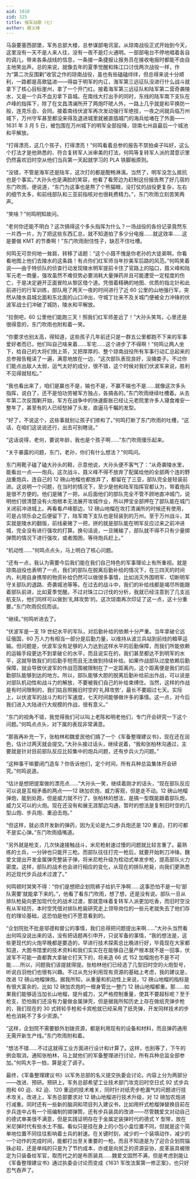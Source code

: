 ```yaml
---
aid: 1010
zid: 325
title: 强军战歌（七）
author: 聂义峰
---
```


马袅要塞西部堡，军务总部大楼，总参谋部电讯室。从琼南战役正式开始到今天，这里没有一天不是人来人往，没有一夜不是灯火通明。一部部电台不停地唱着各自的调儿，带来各条战线的信息，一条接一条捷报让报务员在接收电报时都能不由自主地笑出声。总的来说，就像去年的夏季觉醒和珠江口讨伐两次战役一样，作为“第二次反围剿”收官之作的琼南战役，虽也有些磕磕绊绊，但总得来说十分顺利，一路都是高歌猛进——得益于明军的内讧，海军第三远征队没进行什么战斗就拿下了核心目标崖州，拿了一个开门红。接着海军第三远征队和陆军第二营奇袭陵水，又是一个兵不血刃拿下县城。在南线大打出手的同时，东线的陆军南下支队在卢峰的指挥下，除了在文昌清澜所开了两炮吓唬人外，一路上几乎就是和平换防一般，连克乐会、会同。接着南线伏波军再次发动强行军绝技，一夜之间就兵临万州城下，万州守军甚至都没来得及退进城里就被直插城门的海兵给堵在了外面——1631 年 3 月 5 日，被包围在万州城下的明军全部投降，琼南七州县最后一个城池和平解放。

“打得漂亮，这几个孩子，打得漂亮！”何鸣看着总参的报告不禁拍桌子叫好，这么个打法才是他熟悉的、符合复转军人派审美的打法，何鸣等复转军人派的潜意识里仍然喜欢旧时空从他们当兵第一天起就学习的 PLA 铁脚板原则。

“没错，不管是海军还是陆军，这次打的都是酣畅淋漓。当然了，明军没怎么抵抗也是个事实。”大孙头也是满脸的笑容，他看了看旁边为赶制这份报告熬了好几宿的东门吹雨，便说道，“东门为这事也是熬了个熊猫眼，没打仗的战役更复杂，左右的细节太多，和前线部队和三亚前指核对也很耗费精力。”，东门吹雨立刻苦笑两声。

“笑啥？”何鸣明知故问。

“老何你还能不明白？这次搞得这个多头指挥为什么？一场战役的各份记录竟然东一片西一片，为了把这些东西汇总，就不知道拍了多少分电报……就这效率……这是要做 KMT 的节奏啊！”东门吹雨耐住性子，缺忍不住吐槽。

何鸣无可奈何地一耸肩，转移了话题：“这个小聂不愧是你老孙的大徒弟啊，你看看地图上他们去陵水的这条路！有点你们红军师当年抄美军后路的风范。”何鸣笑着说——由于特侦队的侦查行动发现陵水明军提前卡住了官路上的隘口，聂义峰和陆军元老一商量，强攻虽然不难但势必要消耗大量弹药并且可能遭受一定程度的伤亡，于是决定避开正面冒险从黎区借个道。凭借着精确的地图、优质的指北针和此前进行的行军训练，部队用了两天一夜的时间进行了近 60 公里的山地强行军，突然从陵水县城北面和东北面的山口冲出，守城丁壮来不及关城门便被全力冲锋的伏波军战士们冲破了城防，陵水和平解放。

“拉倒吧，60 公里他们能跑三天！照我们红军师差远了！”大孙头笑骂，心里还是很得意的，东门吹雨也附和着一笑。

“你要求也别太高，得知道，这些孩子几年前还只是一群五公里都跑不下来的军事爱好者而已，他们叫自己啥来着……军宅……这个进步了不得啊！”何鸣让两人坐下，给自己的大将们倒上茶，又把厚厚的、整个琼南战役所有军事行动汇总起来的总参报告粗读了一遍，满意地放在一边，“这次部队表现良好，没捅娄子。不过你们能点出敌人太弱，运气太好的成分，很不错，这个时候对我们伏波军来说，胜利不见得就轻松。”

“我也看出来了，咱们是赢也不是，输也不是，不赢不输也不是……就像这次多头指挥，说白了，还不是怕功劳被军方独占，各搞各的。”东门吹雨继续吐槽着。从去年第二次反围剿开始，军方在战争中的快速膨胀已经让元老院里许多人寝食难安一整年了，甚至有的人已经愁掉了头发，直逼马千瞩的发型。

“好了，不说这个，这些事就别让孩子们掺和了。”何鸣打断了东门吹雨的吐槽，“这话，在咱们这说说还行，出去可别瞎说。”

“这话说得，老何，要说年龄，我也是个孩子啊……”东门吹雨傻乐起来。

“关于暴露的问题，东门，老孙，你们有什么想法？”何鸣问。

东门用靴子磕了磕大孙头的鞋，示意他说，大孙头便不客气了：“从奇袭陵水里，能看出一点——炮兵。这次战斗，聂义峰不得不放弃了配属给他的全部两个连的野战重炮兵，连自己的 12 磅山地榴也都放弃了，都留在了三亚，部队完全是轻装前进。这说明一个问题，在当时的情况下，至少是他和陆军指挥官都认为，带着炮兵是很不方便的。他们是赌了一把，从后面他们的部队完全不管不顾地直冲城门，说明他们很清楚没有火炮根本无法展开攻城作业，所以押宝全部押在了部队能在城门关闭前冲进城上。再看看卢峰那边，12 磅山地榴在攻打清澜所的时候还有使用，可是占领乐会之后便留下了，陆军南下支队也是轻装到的万州。至于万州战斗，其实就是陵水的翻版，前线豪赌了一把，拼的就是部队能在明军反应过来之前冲进城，完全没有进行强攻的打算。换句话说，一旦赌输了，部队就不得不只有少量掷弹筒的情况下进行强攻，或者围困，等待炮兵赶上。”

“机动性……”何鸣点点头，马上明白了核心问题。

“还有一点，我认为需要今后我们能在我们自己特色的军事理论上有所重视。就是琼南战役也表明了一点，我们的部队在脱离后勤补给的情况下，在三四天的时间内，利用自身携带的物资补给仍然可以做很多事情，比如消灭外围明军、切断明军守关部队的退路、奇袭城池等等。在过去的战斗中，我们的补给线都是竭尽所能跟着部队前进，比如夏季觉醒。不过对珠江口讨伐的分析，我就已经注意到了几支巡航支队，他们同样可以做到‘礼拜攻势’的。这次琼南再次印证了这一点，这十分重要。”东门吹雨侃侃而谈。

“继续。”何鸣听进去了。

“伏波军是一支 19 世纪水平的军队，对后勤补给的依赖十分严重。当年拿破仑远征俄国，60 万人力有相当一部分是后勤力量，以维持从波兰兵站到前线的粮草运输。但问题是，伏波军没有足够的人力达到这样水平的后勤保障，而我们所能依赖的运输手段更达不到拿破仑的水平，而且说实在的，我们甚至都达不到明军的水平，这就导致我们的后勤手短而且无法做到持续补给。如果作战部队过度依赖后勤保障，就会导致伏波军的作战范围被限制在了一定距离内，这个距离便是我们的后勤部队能够到达的地方。所以，部队能够大胆的脱离后勤补给前出作战，可以说是对部队机动性和战斗力的解放，不要被我们自己的补给束缚住。当然，这样的作战是有时间限制的，我们姑且照搬旧时空的‘礼拜攻势’，最长不要超过七天。实际上，以伏波军的战斗力和行军速度，七天时间能够做许多的事情。这一点，对今后我们进入大陆进行大规模的作战，很有意义。”

“东门的视角不错，我觉得我们可以叫上老陈和明老他们，专门开会研究一下这个问题。”何鸣点点头，对下属的表现非常满意。

“那我再补充一下，张柏林和魏爱民他们搞了一个《军备整理建议书》，现在还在润色，估计过两天就会提交。”大孙头接过话头，继续说着，“我和张柏林沟通过，主要就是针对目前部队反应比较集中的炮兵问题，还有步兵火力问题。”

“这种事干嘛要闭门造车？你告诉他们，定个时间，所有兵种总监集体开会研究。”何鸣说道。

“估计是想把提案做的漂亮点……”大孙头一笑，继续着刚才的话头，“现在部队反应可以说是互相矛盾的两点——12 磅加农炮，威力客观，但是走不动。12 磅山地榴弹炮，能到处跑，但是威力就不行了。张柏林的想法，是搞一型既能跟着部队炮，威力又可以的火炮。现在还没有和展无涯那边沟通，暂时的想法是复制旧时空的几型山炮、步兵炮、重迫击炮。”

“但这样，就必须开发新的弹药，因为无论是九二步兵炮还是 120 重迫，打的可都不是实心弹。”东门吹雨插嘴道。

“另外就是枪支，几次快速接触战斗，米尼枪射速过慢的问题就比较言重了。最熟练的士兵，一分钟也只能开三枪。而部队往往打完一枪后，就要开始刺刀冲锋。魏爱文提出开发金属弹壳整装子弹，将米尼枪升级为栓动式单发步枪，提高部队火力密度。这样，部队的战术也会进行相应的变化，从现在的排队枪毙，向我们更熟悉的近现代步兵战术过渡了。”

何鸣顿时哭笑不得：“你们是想把企划院裤子给扒干净啊……这事恐怕不是一句‘部队需要’就能拿下来的。”，他看了看东门吹雨，想了想，还是没有说。部队一旦从排队枪毙向更加现代化的战术过渡，那就意味着复转军人派更加吃香，而旧时空没有从军经历，本时空凭借对排队枪毙研究走上领导岗位的一些元老就失去了他们存在的理论基础，这恐怕是他们不愿意看到的。

“企划院批不批是邬德和督公的事情，我们总得把问题提出来啊……”大孙头当然看出何鸣没说出来的话，没有把话题再引申开，只说军备的事情，“我的想法是，这些更现代的火炮早晚都是要造的，早进行技术探索总比晚进行好，毕竟现在大家都知道，大图书馆里的技术资料和我们实实在在能够自己量产根本就不是一回事，伏波军不可能一直都靠大拿破仑打天下的，将来造 66 式 152 加榴炮也不是不可能……所以，问题我们该提就得提。张柏林他们已经选了几型旧时空的火炮型号，听说白羽他们也很有兴趣。不过从充分利用现有资源的基础上考虑，我的建议是，改进 12 磅山地榴弹炮。据我所知，从重量和机动性上来说，12 磅山地榴的指标是有很大富余的，比如 12 磅加农炮的一根身管比一整门 12 磅山地榴都重。那……如果我们能够适当加长山地榴，提升威力，又严格控制重量，使其不要超标呢？至于枪支，恐怕我们还没有力量做金属弹壳，但是据我所知历史上存在做纸壳弹步枪的，我们现在的 30 式转轮手枪和卡宾枪就已经采用了纸壳弹，开发同样技术的步枪也消耗不了多少资源。”

“这样，企划院不需要额外划拨资源，都是利用现有的设备和材料，而且弹药通用无需开新生产线。”东门吹雨附和着。

“想法不错……不过这就得工业方面进行设计和计算了。这样，也别等了，下午的例会取消。通知张柏林，马上就他们的军备整理进行讨论，所有兵种总监全部参加。”何鸣大手一拍，算是定了调子。

最终，《军备整理建议书》以军务总部的名义提交执委会讨论。内容上分为两部分——改进、预研。预研上，军务总部希望工业技术部门攻克旧时空日式 92 式步兵炮和 60 迫、82 迫、120 重迫的技术难关，同时针对纸壳步枪漏气的问题进行技术攻关。改进上，军务总部要求对 12 磅山地榴进行技术升级，对 12 磅加农炮进行减重。同时还有一些新的脑洞和项目列入建议书，比如用杆式枪榴弹替换目前在步兵连中占有一个班编制的掷弹筒，还有步兵装具的改进——尽管魏爱文对动自己的德式审美很不满意，但是实践证明存在于金属定装弹时代的德式 Y 型带，放在米尼弹时代有些水土不服。看似只是挂在身上的小包小盒位置不同，但就是这个简单地位置不同往往影响着士兵的射速。在关键时刻，减少的一个装填动作，减少的一个动作的完成时间，能都打出至关重要的一枪。而且不知道是为了迎合企划院锱铢必较，还是单纯的只是为了节约成本，亦或是向贫乏的资源妥协，皮革装具被限定为只装备给军官，取而代之的是布质装具……魏爱文固然不满，但是考虑到能让《军备整理建议书》通过执委会讨论而变成《1631 军改法案第一修正案》，也只好忍气吞声了。
